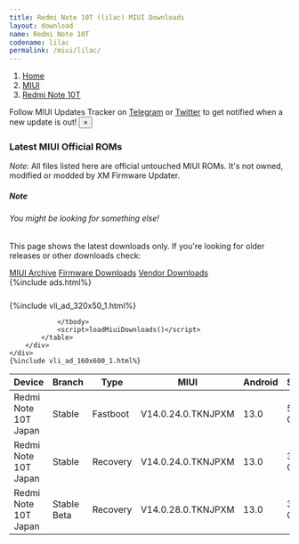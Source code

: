 ```yaml
---
title: Redmi Note 10T (lilac) MIUI Downloads
layout: download
name: Redmi Note 10T
codename: lilac
permalink: /miui/lilac/
---
```

<nav aria-label="breadcrumb">
    <ol class="breadcrumb">
        <li class="breadcrumb-item"><a href="/">Home</a></li>
        <li class="breadcrumb-item"><a href="/miui/">MIUI</a></li>
        <li class="breadcrumb-item active" aria-current="page"><a href="/miui/lilac/">Redmi Note 10T</a></li>
    </ol>
</nav>
<div class="alert alert-primary alert-dismissible fade show" role="alert">
    Follow MIUI Updates Tracker on <a href="https://t.me/MIUIUpdatesTracker" class="alert-link">Telegram</a>
     or <a href="https://twitter.com/MiFwUpdater" class="alert-link">Twitter</a> to get notified when a new update is out!
    <button type="button" class="close" data-dismiss="alert" aria-label="Close">
        <span aria-hidden="true">&times;</span>
    </button>
</div>

### Latest MIUI Official ROMs
*Note*: All files listed here are official untouched MIUI ROMs. It's not owned, modified or modded by XM Firmware Updater.
<div class="card">
  <div class="card-body">
    <h5 class="card-title">Note</h5>
    <h6 class="card-subtitle mb-2 text-muted">You might be looking for something else!</h6>
    <p class="card-text">This page shows the latest downloads only.
     If you're looking for older releases or other downloads check:</p>
    <a href="/archive/miui/lilac/" class="card-link">MIUI Archive</a>
    <a href="/firmware/lilac/" class="card-link">Firmware Downloads</a>
    <a href="/vendor/lilac/" class="card-link">Vendor Downloads</a>
  </div>
</div>
{%include ads.html%}
<div class="row justify-content-center">
    <div class="col-10">
        <div class="table-responsive-md" style="margin-top: 25px;">
            {%include vli_ad_320x50_1.html%}
            <table id="miui" class="display dt-responsive nowrap compact table table-striped table-hover table-sm">
                <thead class="thead-dark">
                    <tr>
                        <th data-ref="device">Device</th>
                        <th data-ref="branch">Branch</th>
                        <th data-ref="type">Type</th>
                        <th data-ref="miui">MIUI</th>
                        <th data-ref="android">Android</th>
                        <th data-ref="size">Size</th>
                        <th data-ref="size">Date</th>
                        <th data-ref="link">Link</th>
                    </tr>
                </thead>
                <tbody>
                <tr><td>Redmi Note 10T Japan</td><td>Stable</td><td>Fastboot</td><td>V14.0.24.0.TKNJPXM</td><td>13.0</td><td>5.2 GB</td><td>2024-09-25</td><td><a href="/miui/lilac/stable/V14.0.24.0.TKNJPXM/">Download</a></td></tr>
<tr><td>Redmi Note 10T Japan</td><td>Stable</td><td>Recovery</td><td>V14.0.24.0.TKNJPXM</td><td>13.0</td><td>3.5 GB</td><td>2024-09-30</td><td><a href="/miui/lilac/stable/V14.0.24.0.TKNJPXM/">Download</a></td></tr>
<tr><td>Redmi Note 10T Japan</td><td>Stable Beta</td><td>Recovery</td><td>V14.0.28.0.TKNJPXM</td><td>13.0</td><td>3.5 GB</td><td>2024-12-23</td><td><a href="/miui/lilac/stable beta/V14.0.28.0.TKNJPXM/">Download</a></td></tr>

                </tbody>
                <script>loadMiuiDownloads()</script>
            </table>
        </div>
    </div>
    {%include vli_ad_160x600_1.html%}
</div>
